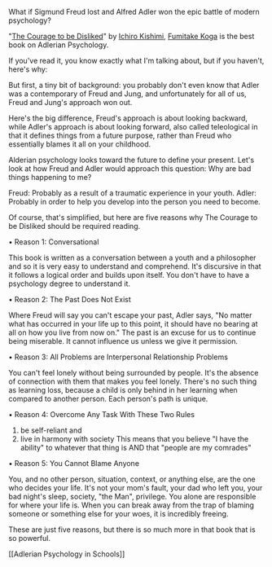 ---
---

What if Sigmund Freud lost and Alfred Adler won the epic battle of modern psychology? 

"[The Courage to be Disliked](https://www.goodreads.com/en/book/show/43306206)" by [Ichiro Kishimi](https://www.goodreads.com/author/show/14541046.Ichiro_Kishimi), [Fumitake Koga](https://www.goodreads.com/author/show/14541047.Fumitake_Koga) is the best book on Adlerian Psychology. 

If you've read it, you know exactly what I'm talking about, but if you haven't, here's why: 

But first, a tiny bit of background: you probably don't even know that Adler was a contemporary of Freud and Jung, and unfortunately for all of us, Freud and Jung's approach won out. 

Here's the big difference, Freud's approach is about looking backward, while Adler's approach is about looking forward, also called teleological in that it defines things from a future purpose, rather than Freud who essentially blames it all on your childhood. 

Alderian psychology looks toward the future to define your present. Let's look at how Freud and Adler would approach this question: Why are bad things happening to me? 

Freud: Probably as a result of a traumatic experience in your youth. 
Adler: Probably in order to help you develop into the person you need to become. 

Of course, that's simplified, but here are five reasons why The Courage to be Disliked should be required reading. 

• Reason 1: Conversational

This book is written as a conversation between a youth and a philosopher and so it is very easy to understand and comprehend. It's discursive in that it follows a logical order and builds upon itself. You don't have to have a psychology degree to understand it. 

• Reason 2: The Past Does Not Exist

Where Freud will say you can't escape your past, Adler says, "No matter what has occurred in your life up to this point, it should have no bearing at all on how you live from now on." The past is an excuse for us to continue being miserable. It cannot influence us unless we give it permission. 

• Reason 3: All Problems are Interpersonal Relationship Problems

You can't feel lonely without being surrounded by people. It's the absence of connection with them that makes you feel lonely. There's no such thing as learning loss, because a child is only behind in her learning when compared to another person. Each person's path is unique. 

• Reason 4: Overcome Any Task With These Two Rules

1. be self-reliant and 
2. live in harmony with society
This means that you believe "I have the ability" to whatever that thing is AND that "people are my comrades" 

• Reason 5: You Cannot Blame Anyone

You, and no other person, situation, context, or anything else, are the one who decides your life. It's not your mom's fault, your dad who left you, your bad night's sleep, society, "the Man", privilege. You alone are responsible for where your life is. When you can break away from the trap of blaming someone or something else for your woes, it is incredibly freeing. 

These are just five reasons, but there is so much more in that book that is so powerful. 

[[Adlerian Psychology in Schools]]